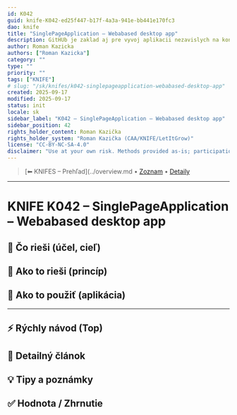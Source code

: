```yaml
---
id: K042
guid: knife-K042-ed25f447-b17f-4a3a-941e-bb441e170fc3
dao: knife
title: "SinglePageApplication – Webabased desktop app"
description: GitHUb je zaklad aj pre vyvoj aplikacii nezavislych na koncovom zariadenie SPA
author: Roman Kazicka
authors: ["Roman Kazicka"]
category: ""
type: ""
priority: ""
tags: ["KNIFE"]
# slug: "/sk/knifes/k042-singlepageapplication-webabased-desktop-app"
created: 2025-09-17
modified: 2025-09-17
status: init
locale: sk
sidebar_label: "K042 – SinglePageApplication – Webabased desktop app"
sidebar_position: 42
rights_holder_content: Roman Kazička
rights_holder_system: "Roman Kazička (CAA/KNIFE/LetItGrow)"
license: "CC-BY-NC-SA-4.0"
disclaimer: "Use at your own risk. Methods provided as-is; participation is voluntary and context-aware."
---
```

<!-- body:start -->

<!-- nav:knifes -->
> [⬅ KNIFES – Prehľad](../overview.md • [Zoznam](../KNIFE_Overview_List.md) • [Detaily](../KNIFE_Overview_Details.md)
---
# KNIFE K042 – SinglePageApplication – Webabased desktop app

## 🎯 Čo rieši (účel, cieľ)

## 🧩 Ako to rieši (princíp)

## 🧪 Ako to použiť (aplikácia)

---

## ⚡ Rýchly návod (Top)

## 📜 Detailný článok

## 💡 Tipy a poznámky

## ✅ Hodnota / Zhrnutie
